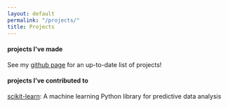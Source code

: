 ```yaml
---
layout: default
permalink: "/projects/"
title: Projects
---
```


#### projects I've made

See my [github page](https://github.com/norgera) for an up-to-date list of projects!

#### projects I’ve contributed to

[scikit-learn](https://scikit-learn.org/stable/): A machine learning Python library for predictive data analysis
